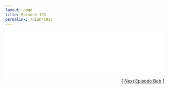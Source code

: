 ```yaml
---
layout: page
title: Episode 193
permalink: /diah/193/
---
```


<iframe allowfullscreen="true" frameborder="0" style="width:100%;" marginheight="0" marginwidth="0" mozallowfullscreen="true" scrolling="NO" src="//gdriveplayer.us/embed2.php?link=%252FmEN5GtxyeXWyfY9nbajjgrtTV5ugYPpS3eNcH5hT4XEONuN4dyclWyEiUAcGTdwaaoXn%252FxAc741pwnDrgjSOluvW8frp%252Fx%252BsoY7nSCR4akWDvVIoTnRGuRue2v%252BV0NsxavlCK21tjoHvUDjG2ApIJMD3GoLtZ0dEB%252BjBmqPXhd9q04ImOUNCcZM3nb7TazKBZZY0PPfMNYOxabqOupiMf&amp;no_adult=yes" webkitallowfullscreen="true"></iframe>

<div align="right">[ <a href="/diah/194/">Next Episode Beb</a> ]</div>

